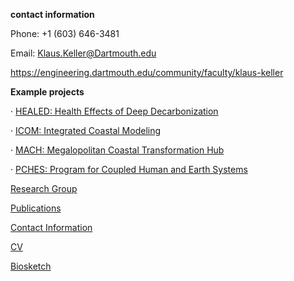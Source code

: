 **contact information**

Phone: +1 (603) 646-3481

Email: Klaus.Keller@Dartmouth.edu

https://engineering.dartmouth.edu/community/faculty/klaus-keller


**Example projects**

· [HEALED: Health Effects of Deep Decarbonization](https://healed.psu.edu/)

· [ICOM: Integrated Coastal Modeling](https://climatemodeling.science.energy.gov/projects/integrated-coastal-modeling-icom)  

· [MACH: Megalopolitan Coastal Transformation Hub  
](https://sites.rutgers.edu/mach/)

· [PCHES: Program for Coupled Human and Earth Systems](http://www.pches.psu.edu/)

[Research Group](http://www3.geosc.psu.edu/~kzk10/research-group.html)

[Publications](http://www.geosc.psu.edu/~kzk10/publications.html)

[Contact Information](http://www3.geosc.psu.edu/~kzk10/contacts.html)

[CV](http://www3.geosc.psu.edu/~kzk10/CV_Klaus_Keller_web.pdf)

[Biosketch](http://www3.geosc.psu.edu/~kzk10/biosketch.html)
